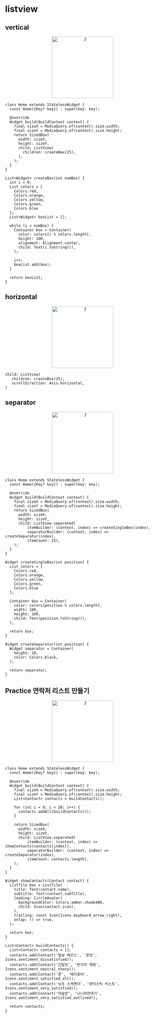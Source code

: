 # listview

## vertical

<p align="center">
<img width="200" alt="7" src="https://github.com/SloWax/Flutter-Practice/assets/62653558/d285f415-1a57-45fe-918f-d38c9407c2c7">
</p>

```
class Home extends StatelessWidget {
  const Home({Key? key}) : super(key: key);

  @override
  Widget build(BuildContext context) {
    final sizeX = MediaQuery.of(context).size.width;
    final sizeY = MediaQuery.of(context).size.height;
    return SizedBox(
      width: sizeX,
      height: sizeY,
      child: ListView(
        children: createBox(25),
      ),
    );
  }
}

List<Widget> createBox(int numBox) {
  int i = 0;
  List colors = [
    Colors.red,
    Colors.orange,
    Colors.yellow,
    Colors.green,
    Colors.blue
  ];
  List<Widget> boxList = [];

  while (i < numBox) {
    Container box = Container(
      color: colors[i % colors.length],
      height: 100,
      alignment: Alignment.center,
      child: Text(i.toString()),
    );

    i++;
    boxList.add(box);
  }

  return boxList;
}
```

## horizontal

<p align="center">
<img width="200" alt="7" src="https://github.com/SloWax/Flutter-Practice/assets/62653558/15a88e7e-50d8-4304-87ff-07d6e1bf2d4c">
</p>

```
child: ListView(
   children: createBox(25),
   scrollDirection: Axis.horizontal,
)
```

## separator
<p align="center">
<img width="200" alt="7" src="https://github.com/SloWax/Flutter-Practice/assets/62653558/82e66cd4-8651-460d-a216-d801d2da515a">
</p>

```
class Home extends StatelessWidget {
  const Home({Key? key}) : super(key: key);

  @override
  Widget build(BuildContext context) {
    final sizeX = MediaQuery.of(context).size.width;
    final sizeY = MediaQuery.of(context).size.height;
    return SizedBox(
      width: sizeX,
      height: sizeY,
      child: ListView.separated(
          itemBuilder: (context, index) => createSingleBox(index),
          separatorBuilder: (context, index) => createSeparator(index),
          itemCount: 25),
    );
  }
}

Widget createSingleBox(int position) {
  List colors = [
    Colors.red,
    Colors.orange,
    Colors.yellow,
    Colors.green,
    Colors.blue
  ];

  Container box = Container(
    color: colors[position % colors.length],
    width: 100,
    height: 100,
    child: Text(position.toString()),
  );

  return box;
}

Widget createSeparator(int position) {
  Widget separator = Container(
    height: 10,
    color: Colors.black,
  );

  return separator;
}
```

## Practice 연락처 리스트 만들기
<p align="center">
<img width="200" alt="7" src="https://github.com/SloWax/Flutter-Practice/assets/62653558/dded848c-8bb1-4c19-81be-7f4e4b60f600">
</p>

```
class Home extends StatelessWidget {
  const Home({Key? key}) : super(key: key);

  @override
  Widget build(BuildContext context) {
    final sizeX = MediaQuery.of(context).size.width;
    final sizeY = MediaQuery.of(context).size.height;
    List<Contact> contacts = buildContacts();

    for (int i = 0; i < 20; i++) {
      contacts.addAll(buildContacts());
    }

    return SizedBox(
      width: sizeX,
      height: sizeY,
      child: ListView.separated(
          itemBuilder: (context, index) => showContacts(contacts[index]),
          separatorBuilder: (context, index) => createSeparator(index),
          itemCount: contacts.length),
    );
  }
}

Widget showContacts(Contact contact) {
  ListTile box = ListTile(
    title: Text(contact.name),
    subtitle: Text(contact.subTitle),
    leading: CircleAvatar(
      backgroundColor: Colors.amber.shade400,
      child: Icon(contact.icon),
    ),
    trailing: const Icon(Icons.keyboard_arrow_right),
    onTap: () => true,
  );

  return box;
}

List<Contact> buildContacts() {
  List<Contact> contacts = [];
  contacts.add(Contact('빌보 베긴스', '호빗', Icons.sentiment_dissatisfied));
  contacts.add(Contact('간달프', '반지의 제왕', Icons.sentiment_neutral_sharp));
  contacts.add(Contact('론', '해리포터', Icons.sentiment_satisfied_alt));
  contacts.add(Contact('뉴트 스캐맨더', '판타스틱 비스트', Icons.sentiment_very_satisfied));
  contacts.add(Contact('아슬란', '나니아연대기', Icons.sentiment_very_satisfied_outlined));

  return contacts;
}
```